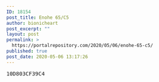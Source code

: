 ```yaml
---
ID: 18154
post_title: Enohe 65/C5
author: bionicheart
post_excerpt: ""
layout: post
permalink: >
  https://portalrepository.com/2020/05/06/enohe-65-c5/
published: true
post_date: 2020-05-06 13:17:26
---
```

<pre>10D803CF39C4</pre>